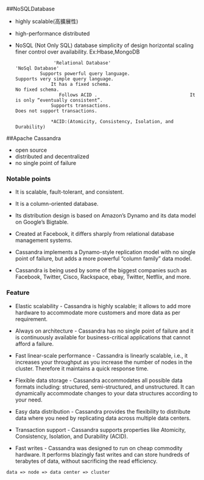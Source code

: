 ##NoSQLDatabase
  - highly scalable(高擴展性)
  - high-performance distributed
  - NoSQL (Not Only SQL) database
      simplicity of design
      horizontal scaling
      finer control over availability.
      Ex:Hbase,MongoDB
      
                      'Relational Database'	                                  'NoSql Database'
                 Supports powerful query language.	                 Supports very simple query language.
                     It has a fixed schema.	                                  No fixed schema.
                        Follows ACID .                              	It is only “eventually consistent”.
                     Supports transactions.                         	Does not support transactions.
                     
                     *ACID:(Atomicity, Consistency, Isolation, and Durability)
##Apache Cassandra
 - open source 
 - distributed and decentralized
 - no single point of failure
    
### Notable points

 - It is scalable, fault-tolerant, and consistent.
 
 - It is a column-oriented database.
 
 - Its distribution design is based on Amazon’s Dynamo and its data model on Google’s Bigtable.
 
 - Created at Facebook, it differs sharply from relational database management systems.
 
 - Cassandra implements a Dynamo-style replication model with no single point of failure, but adds a more powerful “column family” data model.
 
 - Cassandra is being used by some of the biggest companies such as Facebook, Twitter, Cisco, Rackspace, ebay, Twitter, Netflix, and more.
    
### Feature
 - Elastic scalability - 
    Cassandra is highly scalable; it allows to add more hardware to accommodate more customers and more data as per requirement.

 - Always on architecture - 
    Cassandra has no single point of failure and it is continuously available for business-critical applications that cannot afford a failure.

 - Fast linear-scale performance - 
    Cassandra is linearly scalable, i.e., it increases your throughput as you increase the number of nodes in the cluster. Therefore it maintains a quick response time.

 - Flexible data storage - 
    Cassandra accommodates all possible data formats including: structured, semi-structured, and unstructured. It can dynamically accommodate changes to your data structures according to your need.

 - Easy data distribution - 
    Cassandra provides the flexibility to distribute data where you need by replicating data across multiple data centers.

 - Transaction support - 
    Cassandra supports properties like Atomicity, Consistency, Isolation, and Durability (ACID).

 - Fast writes - 
    Cassandra was designed to run on cheap commodity hardware. It performs blazingly fast writes and can store hundreds of terabytes of data, without sacrificing the read efficiency.

```
data => node => data center => cluster
```

